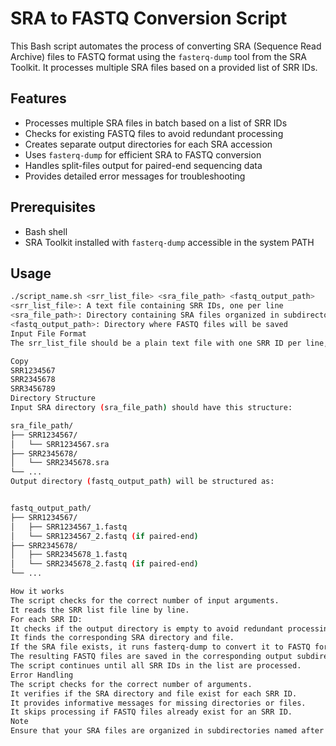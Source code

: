 # SRA to FASTQ Conversion Script

This Bash script automates the process of converting SRA (Sequence Read Archive) files to FASTQ format using the `fasterq-dump` tool from the SRA Toolkit. It processes multiple SRA files based on a provided list of SRR IDs.

## Features

- Processes multiple SRA files in batch based on a list of SRR IDs
- Checks for existing FASTQ files to avoid redundant processing
- Creates separate output directories for each SRA accession
- Uses `fasterq-dump` for efficient SRA to FASTQ conversion
- Handles split-files output for paired-end sequencing data
- Provides detailed error messages for troubleshooting

## Prerequisites

- Bash shell
- SRA Toolkit installed with `fasterq-dump` accessible in the system PATH

## Usage

```bash
./script_name.sh <srr_list_file> <sra_file_path> <fastq_output_path>
<srr_list_file>: A text file containing SRR IDs, one per line
<sra_file_path>: Directory containing SRA files organized in subdirectories
<fastq_output_path>: Directory where FASTQ files will be saved
Input File Format
The srr_list_file should be a plain text file with one SRR ID per line, for example:

Copy
SRR1234567
SRR2345678
SRR3456789
Directory Structure
Input SRA directory (sra_file_path) should have this structure:

sra_file_path/
├── SRR1234567/
│   └── SRR1234567.sra
├── SRR2345678/
│   └── SRR2345678.sra
└── ...
Output directory (fastq_output_path) will be structured as:


fastq_output_path/
├── SRR1234567/
│   ├── SRR1234567_1.fastq
│   └── SRR1234567_2.fastq (if paired-end)
├── SRR2345678/
│   ├── SRR2345678_1.fastq
│   └── SRR2345678_2.fastq (if paired-end)
└── ...

How it works
The script checks for the correct number of input arguments.
It reads the SRR list file line by line.
For each SRR ID:
It checks if the output directory is empty to avoid redundant processing.
It finds the corresponding SRA directory and file.
If the SRA file exists, it runs fasterq-dump to convert it to FASTQ format.
The resulting FASTQ files are saved in the corresponding output subdirectory.
The script continues until all SRR IDs in the list are processed.
Error Handling
The script checks for the correct number of arguments.
It verifies if the SRA directory and file exist for each SRR ID.
It provides informative messages for missing directories or files.
It skips processing if FASTQ files already exist for an SRR ID.
Note
Ensure that your SRA files are organized in subdirectories named after their SRR IDs within the sra_file_path directory.
